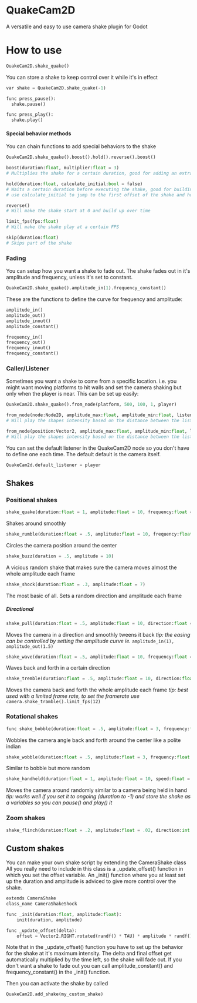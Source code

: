 # QuakeCam2D

A versatile and easy to use camera shake plugin for Godot

# How to use

``` python
QuakeCam2D.shake_quake()
```

You can store a shake to keep control over it while it's in effect
``` python
var shake = QuakeCam2D.shake_quake(-1)

func press_pause():
  shake.pause()

func press_play():
  shake.play()
```

#### Special behavior methods

You can chain functions to add special behaviors to the shake
``` python
QuakeCam2D.shake_quake().boost().hold().reverse().boost()
```

``` python
boost(duration:float, multiplier:float = 3)
# Multiplies the shake for a certain duration, good for adding an extra kick at the start of the shake

hold(duration:float, calculate_initial:bool = false)
# Waits a certain duration before executing the shake, good for building kinetic tension
# use calculate_initial to jump to the first offset of the shake and hold it there

reverse()
# Will make the shake start at 0 and build up over time

limit_fps(fps:float)
# Will make the shake play at a certain FPS

skip(duration:float)
# Skips part of the shake
```

### Fading
You can setup how you want a shake to fade out. The shake fades out in it's amplitude and frequency, unless it's set to constant. 
``` python
QuakeCam2D.shake_quake().amplitude_in(1).frequency_constant()
```
These are the functions to define the curve for frequency and amplitude:

``` python
amplitude_in()
amplitude_out()
amplitude_inout()
amplitude_constant()

frequency_in()
frequency_out()
frequency_inout()
frequency_constant()
```


### Caller/Listener
Sometimes you want a shake to come from a specific location. i.e. you might want moving platforms to hit walls and set the camera shaking but only when the player is near. This can be set up easily:
``` python
QuakeCam2D.shake_quake().from_node(platform, 500, 100, 1, player)
```

``` python
from_node(node:Node2D, amplitude_max:float, amplitude_min:float, listener:Node2D, falloff_curve:float)
# Will play the shapes intensity based on the distance between the listener and caller node. This is useful for moving objects where the distance keeps changing.

from_node(position:Vector2, amplitude_max:float, amplitude_min:float, listener:Node2D, falloff_curve:float)
# Will play the shapes intensity based on the distance between the listener and call position.
```

You can set the default listener in the QuakeCam2D node so you don't have to define one each time. The default default is the camera itself. 
``` python
QuakeCam2d.default_listener = player
```

## Shakes
### Positional shakes

``` python
shake_quake(duration:float = 1, amplitude:float = 10, frequency:float = 20, randomness:float = 1)
```
Shakes around smoothly

``` python
shake_rumble(duration:float = .5, amplitude:float = 10, frequency:float = 5, direction:int = 0)
```
Circles the camera position around the center

``` python
shake_buzz(duration = .5, amplitude = 10)
```
A vicious random shake that makes sure the camera moves almost the whole amplitude each frame

``` python
shake_shock(duration:float = .3, amplitude:float = 7)
```
The most basic of all. Sets a random direction and amplitude each frame

##### Directional
``` python
shake_pull(duration:float = .5, amplitude:float = 10, direction:float = -1.570796)
```
Moves the camera in a direction and smoothly tweens it back
*tip: the easing can be controlled by setting the amplitude curve ie.* ```amplitude_in(1), amplitude_out(1.5)```

``` python
shake_wave(duration:float = .5, amplitude:float = 10, frequency:float = 5, direction:float = -1.570796)
```
Waves back and forth in a certain direction

``` python
shake_tremble(duration:float = .5, amplitude:float = 10, direction:float = -1.570796)
```
Moves the camera back and forth the whole amplitude each frame
*tip: best used with a limited frame rate, to set the framerate use* ```camera.shake_tramble().limit_fps(12)```

### Rotational shakes
``` python
func shake_bobble(duration:float = .5, amplitude:float = 3, frequency:float = 4, start_angle:float = 0, direction:int = 0)
```
Wobbles the camera angle back and forth around the center like a polite indian

``` python
shake_wobble(duration:float = .5, amplitude:float = 3, frequency:float = 4, direction:int = 0)
```
Similar to bobble but more random

``` python
shake_handheld(duration:float = 1, amplitude:float = 10, speed:float = 1)
```
Moves the camera around randomly similar to a camera being held in hand
*tip: works well if you set it to ongoing (duration to -1) and store the shake as a variables so you can pause() and play() it*

### Zoom shakes
``` python
shake_flinch(duration:float = .2, amplitude:float = .02, direction:int = 1)
```

## Custom shakes
You can make your own shake script by extending the CameraShake class
All you really need to include in this class is a _update_offset() function in which you set the offset variable. An _init() function where you at least set up the duration and amplitude is adviced to give more control over the shake.
``` python
extends CameraShake
class_name CameraShakeShock

func _init(duration:float, amplitude:float):
	init(duration, amplitude)

func _update_offset(delta):
	offset = Vector2.RIGHT.rotated(randf() * TAU) * amplitude * randf()
```
Note that in the _update_offset() function you have to set up the behavior for the shake at it's maximum intensity.
The delta and final offset get automatically multiplied by the time left, so the shake will fade out. If you don't want a shake to fade out you can call amplitude_constant() and frequency_constant() in the _init() function.

Then you can activate the shake by called
``` python
QuakeCam2D.add_shake(my_custom_shake)
```
